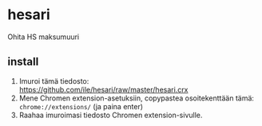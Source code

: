 hesari
======

Ohita HS maksumuuri

## install

1. Imuroi tämä tiedosto: https://github.com/ile/hesari/raw/master/hesari.crx
2. Mene Chromen extension-asetuksiin, copypastea osoitekenttään tämä: `chrome://extensions/` (ja paina enter)
3. Raahaa imuroimasi tiedosto Chromen extension-sivulle.


